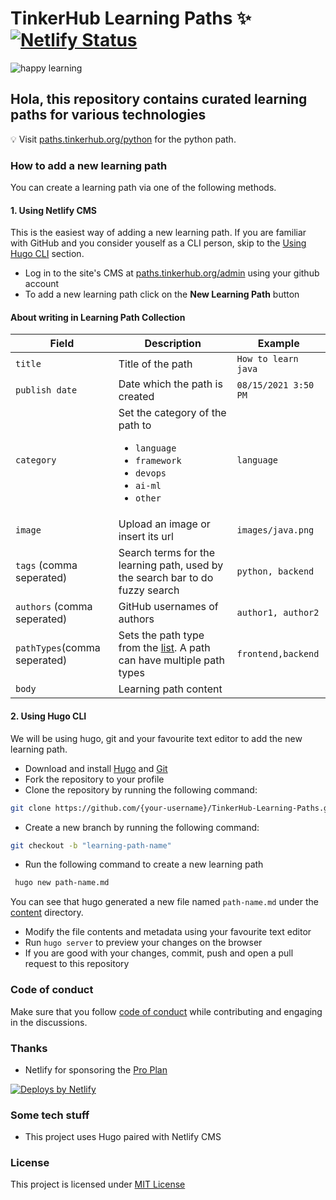 # TinkerHub Learning Paths :sparkles: [![Netlify Status](https://api.netlify.com/api/v1/badges/562e1c1a-0f23-4d27-92cf-4be923e8ef91/deploy-status)](https://app.netlify.com/sites/th-learn/deploys)

![happy learning](https://user-images.githubusercontent.com/8397274/114326193-3774f480-9b51-11eb-88d3-e899e5673e98.jpg)

## Hola, this repository contains curated learning paths for various technologies

:bulb: Visit [paths.tinkerhub.org/python](https://paths.tinkerhub.org/python) for the python path.

### How to add a new learning path
You can create a learning path via one of the following methods.

#### 1. Using Netlify CMS
This is the easiest way of adding a new learning path. If you are familiar with GitHub and you consider youself as a CLI person, skip to the [Using Hugo CLI](#2-using-hugo-cli) section.

- Log in to the site's CMS at [paths.tinkerhub.org/admin](https://paths.tinkerhub.org/admin) using your github account
- To add a new learning path click on the **New Learning Path** button

#### About writing in Learning Path Collection

| Field                       | Description                                                                                                                        | Example              |
| --------------------------- | ---------------------------------------------------------------------------------------------------------------------------------  | -------------------- |
| `title`                      | Title of the path                                                                                                                 | `How to learn java`  |
| `publish date`               | Date which the path is created                                                                                                    | `08/15/2021 3:50 PM` |
| `category`                   | Set the category of the path to <ul><li>`language`</li><li>`framework`</li><li>`devops`</li><li>`ai-ml`</li><li>`other`</li></ul> | `language`           |
| `image`                      | Upload an image or insert its url                                                                                                 | `images/java.png`    |
| `tags` (comma seperated)     | Search terms for the learning path, used by the search bar to do fuzzy search                                                     | `python, backend`    |
| `authors` (comma seperated)  | GitHub usernames of authors                                                                                                       | `author1, author2`   |
| `pathTypes`(comma seperated) | Sets the path type from the [list](types.md). A path can have multiple path types                                                 | `frontend,backend`   |
| `body`                       | Learning path content                                                                                                             |                      |

#### 2. Using Hugo CLI
We will be using hugo, git and your favourite text editor to add the new learning path.

- Download and install [Hugo](https://gohugo.io/) and [Git](https://git-scm.com/)
- Fork the repository to your profile
- Clone the repository by running the following command:
```bash
git clone https://github.com/{your-username}/TinkerHub-Learning-Paths.git
```
- Create a new branch by running the following command:
```bash
git checkout -b "learning-path-name"
```
- Run the following command to create a new learning path
```bash
 hugo new path-name.md
```
You can see that hugo generated a new file named `path-name.md` under the [content](./content) directory.

- Modify the file contents and metadata using your favourite text editor
- Run `hugo server` to preview your changes on the browser
- If you are good with your changes, commit, push and open a pull request to this repository

### Code of conduct
Make sure that you follow [code of conduct](CODE_OF_CONDUCT.md) while contributing and engaging in the discussions.

### Thanks
- Netlify for sponsoring the [Pro Plan](https://www.netlify.com/pricing/)

<a href="https://www.netlify.com">
<img src="https://www.netlify.com/img/global/badges/netlify-color-accent.svg" alt="Deploys by Netlify" />
</a>

### Some tech stuff
- This project uses Hugo paired with Netlify CMS

### License

This project is licensed under [MIT License](LICENSE)
